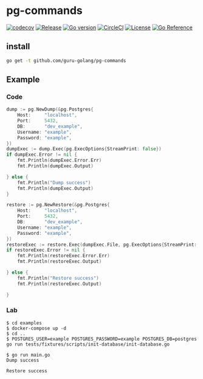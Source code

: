 # pg-commands

[![codecov](https://codecov.io/gh/guru-golang/pg-commands/branch/dev/graph/badge.svg?token=YTMXFOJDCZ)](https://codecov.io/gh/guru-golang/pg-commands)
[![Release](https://img.shields.io/github/v/release/guru-golang/pg-commands)](https://github.com/guru-golang/pg-commands/releases/latest)
[![Go version](https://img.shields.io/github/go-mod/go-version/guru-golang/pg-commands/dev)](https://golang.org/doc/devel/release.html)
[![CircleCI](https://img.shields.io/circleci/build/github/guru-golang/pg-commands/dev)](https://app.circleci.com/pipelines/github/guru-golang/pg-commands)
[![License](https://img.shields.io/github/license/guru-golang/pg-commands)](/LICENSE)
[![Go Reference](https://pkg.go.dev/badge/github.com/guru-golang/pg-commands.svg)](https://pkg.go.dev/github.com/guru-golang/pg-commands)

## install

```bash
go get -t github.com/guru-golang/pg-commands
```

## Example

### Code


```go
dump := pg.NewDump(&pg.Postgres{
    Host:     "localhost",
    Port:     5432,
    DB:       "dev_example",
    Username: "example",
    Password: "example",
})
dumpExec := dump.Exec(pg.ExecOptions{StreamPrint: false})
if dumpExec.Error != nil {
    fmt.Println(dumpExec.Error.Err)
    fmt.Println(dumpExec.Output)

} else {
    fmt.Println("Dump success")
    fmt.Println(dumpExec.Output)
}

restore := pg.NewRestore(&pg.Postgres{
    Host:     "localhost",
    Port:     5432,
    DB:       "dev_example",
    Username: "example",
    Password: "example",
})
restoreExec := restore.Exec(dumpExec.File, pg.ExecOptions{StreamPrint: false})
if restoreExec.Error != nil {
    fmt.Println(restoreExec.Error.Err)
    fmt.Println(restoreExec.Output)

} else {
    fmt.Println("Restore success")
    fmt.Println(restoreExec.Output)

}
```

### Lab

```
$ cd examples
$ docker-compose up -d
$ cd ..
$ POSTGRES_USER=example POSTGRES_PASSWORD=example POSTGRES_DB=postgres  go run tests/fixtures/scripts/init-database/init-database.go

$ go run main.go
Dump success

Restore success

```
